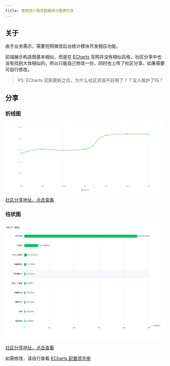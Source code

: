 ```yaml
---
title: 类微信小程序数据统计图表分享
---
```


## 关于

由于业务需示，需要仿照微信后台统计模块开发相应功能。

前端展示构造图基本相似，但是在 [ECharts](https://echarts.apache.org/zh/index.html) 官网并没有相似风格，社区分享中也没有找到大体相似的，所以只能自己修改一份，同时也上传了社区分享，如果需要可自行修改。

> PS: ECharts 官网更新之后，为什么社区资源不好用了？？没人维护了吗？

## 分享

### 折线图

![](./images/echarts-likeness_wx/line_chart.png)

[社区分享地址，点击查看](https://www.makeapie.com/editor.html?c=xEpyKZC2rx)

### 柱状图

![](./images/echarts-likeness_wx/histogram.png)

[社区分享地址，点击查看](https://www.makeapie.com/editor.html?c=xhbQRMRslb)

如需修改，请自行查看 [ECharts 配置项手册](https://echarts.apache.org/zh/option.html#title)
